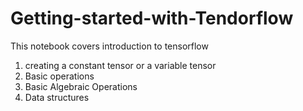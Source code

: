 # Getting-started-with-Tendorflow
This notebook covers introduction to tensorflow
1. creating a constant tensor or a variable tensor
2. Basic operations
3. Basic Algebraic Operations
4. Data structures
